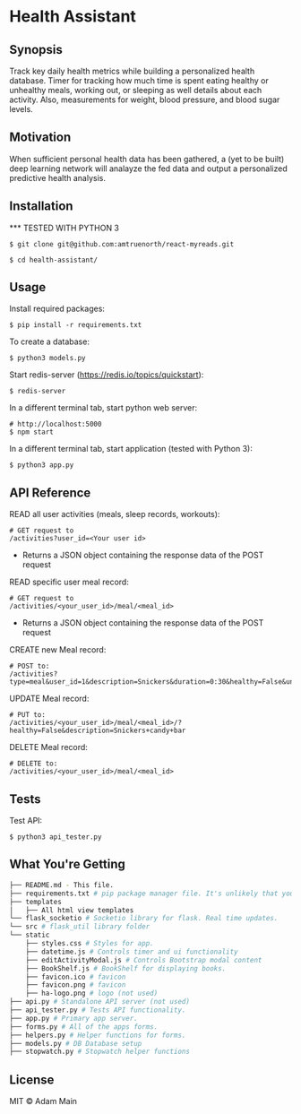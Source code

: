 # Health Assistant

## Synopsis

Track key daily health metrics while building a personalized health database.  Timer for tracking how much time is spent eating healthy or unhealthy meals, working out, or sleeping as well details about each activity.  Also, measurements for weight, blood pressure, and blood sugar levels.

## Motivation

When sufficient personal health data has been gathered, a (yet to be built) deep learning network will analayze the fed data and output a personalized predictive health analysis.

## Installation

*** TESTED WITH PYTHON 3

```
$ git clone git@github.com:amtruenorth/react-myreads.git

$ cd health-assistant/
```

## Usage
Install required packages:
```
$ pip install -r requirements.txt
```

To create a database:
```
$ python3 models.py
```

Start redis-server (https://redis.io/topics/quickstart):
```
$ redis-server
```

In a different terminal tab, start python web server:
```
# http://localhost:5000
$ npm start
```

In a different terminal tab, start application (tested with Python 3):
```
$ python3 app.py
```

## API Reference

READ all user activities (meals, sleep records, workouts):
```
# GET request to
/activities?user_id=<Your user id>
```
* Returns a JSON object containing the response data of the POST request

READ specific user meal record:
```
# GET request to
/activities/<your_user_id>/meal/<meal_id>
```
* Returns a JSON object containing the response data of the POST request

CREATE new Meal record:
```
# POST to:
/activities?type=meal&user_id=1&description=Snickers&duration=0:30&healthy=False&unhealthy=True&starch_rich=False&sucrose_rich=True
```

UPDATE Meal record:
```
# PUT to:
/activities/<your_user_id>/meal/<meal_id>/?healthy=False&description=Snickers+candy+bar
```

DELETE Meal record:
```
# DELETE to:
/activities/<your_user_id>/meal/<meal_id>
```

## Tests

Test API:
```
$ python3 api_tester.py
```

## What You're Getting
```bash
├── README.md - This file.
├── requirements.txt # pip package manager file. It's unlikely that you'll need to modify this.
├── templates
│   ├── All html view templates
└── flask_socketio # Socketio library for flask. Real time updates.
└── src # flask_util library folder
└── static
    ├── styles.css # Styles for app.
    ├── datetime.js # Controls timer and ui functionality
    ├── editActivityModal.js # Controls Bootstrap modal content
    ├── BookShelf.js # BookShelf for displaying books.
    ├── favicon.ico # favicon
    ├── favicon.png # favicon
    ├── ha-logo.png # logo (not used)
├── api.py # Standalone API server (not used)
├── api_tester.py # Tests API functionality.
├── app.py # Primary app server.
├── forms.py # All of the apps forms.
├── helpers.py # Helper functions for forms.
├── models.py # DB Database setup
├── stopwatch.py # Stopwatch helper functions
```

## License

MIT © Adam Main
